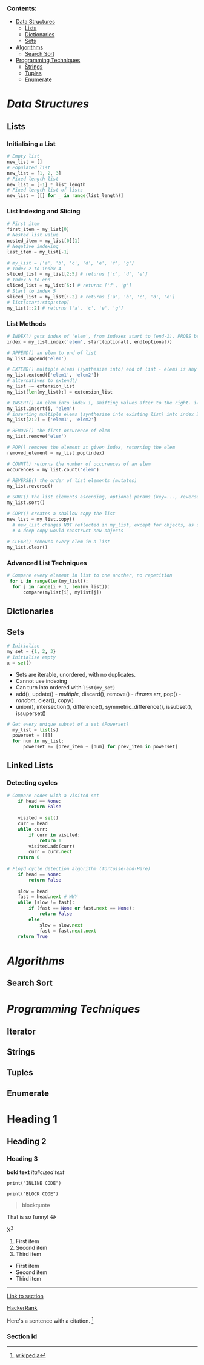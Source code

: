 ### Contents:
- [Data Structures](#data-structures)
  - [Lists](#lists)
  - [Dictionaries](#dictionaries)
  - [Sets](#sets)
- [Algorithms](#algorithms)
  - [Search Sort](#search-sort)
- [Programming Techniques](#programming-techniques)
  - [Strings](#strings)
  - [Tuples](#tuples)
  - [Enumerate](#enumerate)

# *Data Structures*
## Lists
### Initialising a List
```python
# Empty list
new_list = []
# Populated list
new_list = [1, 2, 3]
# Fixed length list
new_list = [-1] * list_length
# Fixed length list of lists
new_list = [[] for _ in range(list_length)]
```
### List Indexing and Slicing
```python
# First item
first_item = my_list[0]
# Nested list value
nested_item = my_list[0][1]
# Negative indexing
last_item = my_list[-1]

# my_list = ['a', 'b', 'c', 'd', 'e', 'f', 'g']
# Index 2 to index 4
sliced_list = my_list[2:5] # returns ['c', 'd', 'e']
# Index 5 to end
sliced_list = my_list[5:] # returns ['f', 'g']
# Start to index 5
sliced_list = my_list[:-2] # returns ['a', 'b', 'c', 'd', 'e']
# list[start:stop:step]
my_list[::2] # returns ['a', 'c', 'e', 'g']
```
   
### List Methods
```python
# INDEX() gets index of 'elem', from indexes start to (end-1), PROBS better to slice before
index = my_list.index('elem', start(optional), end(optional))

# APPEND() an elem to end of list
my_list.append('elem')

# EXTEND() multiple elems (synthesize into) end of list - elems is any iterable
my_list.extend(['elem1', 'elem2'])
# alternatives to extend()
my_list += extension_list
my_list[len(my_list):] = extension_list

# INSERT() an elem into index i, shifting values after to the right. i=0 inserts at list start
my_list.insert(i, 'elem')
# inserting multiple elems (synthesize into existing list) into index 2
my_list[2:2] = ['elem1', 'elem2']

# REMOVE() the first occurence of elem
my_list.remove('elem')

# POP() removes the element at given index, returning the elem
removed_element = my_list.pop(index)

# COUNT() returns the number of occurences of an elem
occurences = my_list.count('elem')

# REVERSE() the order of list elements (mutates)
my_list.reverse()

# SORT() the list elements ascending, optional params (key=..., reverse=...) (mutates)
my_list.sort()

# COPY() creates a shallow copy the list 
new_list = my_list.copy()
  # new_list changes NOT reflected in my_list, except for objects, as shallow copy uses O.G. references
  # A deep copy would construct new objects
  
# CLEAR() removes every elem in a list
my_list.clear()
```

### Advanced List Techniques
```python
# Compare every element in list to one another, no repetition
 for i in range(len(my_list)):
  for j in range(i + 1, len(my_list)):
      compare(mylist[i], mylist[j])
 ```
## Dictionaries 
   
## Sets  
```python
# Initialise
my_set = {1, 2, 3}
# Initialise empty
x = set()
```
- Sets are iterable, unordered, with no duplicates.
- Cannot use indexing
- Can turn into ordered with `list(my_set)`
- add(), update() - *multiple*, discard(), remove() - *throws err*, pop() - *random*, clear(), copy()
- union(), intersection(), difference(), symmetric_difference(), issubset(), issuperset()

```python
# Get every unique subset of a set (Powerset)
  my_list = list(s) 
  powerset = [[]]
  for num in my_list:
      powerset += [prev_item + [num] for prev_item in powerset]
```

## Linked Lists 
### Detecting cycles
```python
# Compare nodes with a visited set
    if head == None:
        return False
        
    visited = set()
    curr = head
    while curr:
        if curr in visited:
            return 1
        visited.add(curr)
        curr = curr.next
    return 0
    
# Floyd cycle detection algorithm (Tortoise-and-Hare) 
    if head == None:
        return False
        
    slow = head
    fast = head.next # WHY
    while (slow != fast):
        if (fast == None or fast.next == None):
            return False
        else:
            slow = slow.next
            fast = fast.next.next
    return True
```
   
# *Algorithms*
## Search Sort
   
# *Programming Techniques*
## Iterator

## Strings
   
## Tuples  
   
## Enumerate
   

# Heading 1
## Heading 2
### Heading 3

**bold text** 
*italicized text*

`print("INLINE CODE")`

```
print("BLOCK CODE")
```

> blockquote

That is so funny! :joy:

X<sup>2</sup>

1. First item
2. Second item
3. Third item

- First item
- Second item
- Third item

---

[Link to section](#section-id)
  
[HackerRank](https://www.hackerrank.com/dashboard)

Here's a sentence with a citation. [^1]
[^1]: [wikipedia](https://www.wikipedia.org/)

### Section id

